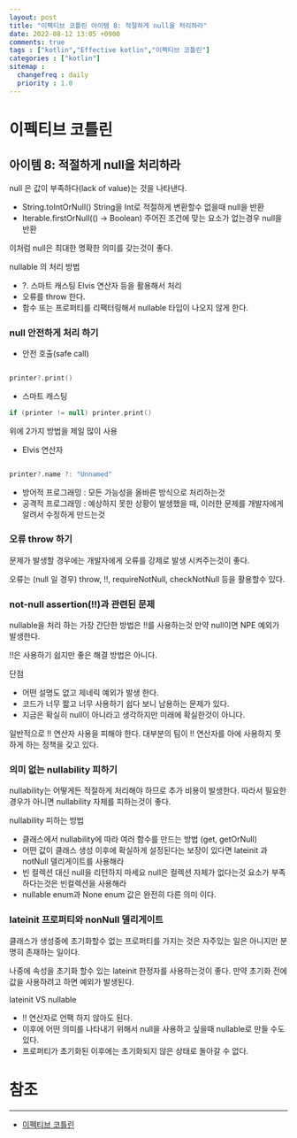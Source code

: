 ```yaml
---
layout: post
title: "이펙티브 코틀린 아이템 8: 적절하게 null을 처리하라"
date: 2022-08-12 13:05 +0900
comments: true
tags : ["kotlin","Effective kotlin","이펙티브 코틀린"]
categories : ["kotlin"]
sitemap :
  changefreq : daily
  priority : 1.0
---
```


# 이펙티브 코틀린
## 아이템 8: 적절하게 null을 처리하라

null 은 값이 부족하다(lack of value)는 것을 나타낸다.

* String.toIntOrNull() String을 Int로 적절하게 변환할수 없을때 null을 반환
* Iterable<T>.firstOrNull(() -> Boolean) 주어진 조건에 맞는 요소가 없는경우 null을 반환

이처럼 null은 최대한 명확한 의미를 갖는것이 좋다.

nullable 의 처리 방법

* ?. 스마트 캐스팅 Elvis 연산자 등을 활용해서 처리
* 오류를 throw 한다.
* 함수 또는 프로퍼티를 리팩터링해서 nullable 타입이 나오지 않게 한다.

### null 안전하게 처리 하기

* 안전 호출(safe call)

```kotlin

printer?.print()

```

* 스마트 캐스팅

```kotlin
if (printer != null) printer.print()
```

위에 2가지 방법을 제일 많이 사용

* Elvis 연산자
```kotlin

printer?.name ?: "Unnamed"

```

* 방어적 프로그래밍 : 모든 가능성을 올바른 방식으로 처리하는것
* 공격적 프로그래밍 : 예상하지 못한 상황이 발생했을 때, 이러한 문제를 개발자에게 알려서 수정하게 만드는것

### 오류 throw 하기

문제가 발생할 경우에는 개발자에게 오류를 강제로 발생 시켜주는것이 좋다.

오류는 (null 일 경우) throw, !!, requireNotNull, checkNotNull 등을 활용할수 있다.

### not-null assertion(!!)과 관련된 문제

nullable을 처리 하는 가장 간단한 방법은 !!를 사용하는것 만약 null이면 NPE 예외가 발생한다.

!!은 사용하기 쉽지만 좋은 해결 방법은 아니다. 

단점 

* 어떤 설명도 없고 제네릭 예외가 발생 한다.
* 코드가 너무 짧고 너무 사용하기 쉽다 보니 남용하는 문제가 있다.
* 지금은 확실히 null이 아니라고 생각하지만 미래에 확실한것이 아니다.

일반적으로 !! 연산자 사용을 피해야 한다. 대부분의 팀이 !! 연산자를 아에 사용하지 못하게 하는 정책을 갖고 있다.

### 의미 없는 nullability 피하기

nullability는 어떻게든 적절하게 처리해야 하므로 추가 비용이 발생한다.
따라서 필요한 경우가 아니면 nullability 자체를 피하는것이 좋다.

nullability 피하는 방법

* 클래스에서 nullability에 따라 여러 함수를 만드는 방법 (get, getOrNull)
* 어떤 값이 클래스 생성 이후에 확실하게 설정된다는 보장이 있다면 lateinit 과 notNull 델리게이트를 사용해라
* 빈 컬렉션 대신 null을 리턴하지 마세요 null은 컬렉션 자체가 없다는것 요소가 부족하다는것은 빈컬렉션을 사용해라
* nullable enum과 None enum 값은 완전히 다른 의미 이다.


### lateinit 프로퍼티와 nonNull 델리게이트

클래스가 생성중에 초기화할수 없는 프로퍼티를 가지는 것은 자주있는 일은 아니지만 분명히 존재하는 일이다.

나중에 속성을 초기화 할수 있는 lateinit 한정자를 사용하는것이 좋다. 만약 초기화 전에 값을 사용하려고 하면 예외가 발생된다.

lateinit VS nullable 

* !! 연산자로 언팩 하지 않아도 된다.
* 이후에 어떤 의미를 나타내기 위해서 null을 사용하고 싶을때 nullable로 만들 수도 있다.
* 프로퍼티가 초기화된 이후에는 초기화되지 않은 상태로 돌아갈 수 없다.


# 참조

-----
* [이펙티브 코틀린](http://www.yes24.com/Product/Goods/106225986)

